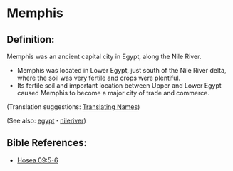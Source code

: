 # Memphis #

## Definition: ##

Memphis was an ancient capital city in Egypt, along the Nile River.

* Memphis was located in Lower Egypt, just south of the Nile River delta, where the soil was very fertile and crops were plentiful.
* Its fertile soil and important location between Upper and Lower Egypt caused Memphis to become a major city of trade and commerce.

(Translation suggestions: [Translating Names](https://git.door43.org/Door43/en-ta-translate-vol1/src/master/content/translate_names.md))

(See also: [egypt](../other/egypt.md) **·** [nileriver](../other/nileriver.md))

## Bible References: ##

* [Hosea 09:5-6](https://door43.org/en/bible/notes/hos/09/05)

